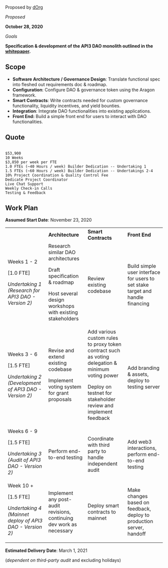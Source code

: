 Proposed by [dOrg](https://dorg.tech/)


_Proposed_

**October 28, 2020**

_Goals_

**Specification & development of the API3 DAO monolith outlined in the [whitepaper](https://raw.githubusercontent.com/api3dao/api3-whitepaper/master/api3-whitepaper.pdf).**



## Scope



*   **Software Architecture / Governance Design**: Translate functional spec into fleshed out requirements doc & roadmap.
*   **Configuration**: Configure DAO & governance token using the Aragon framework.
*   **Smart Contracts**: Write contracts needed for custom governance functionality, liquidity incentives, and yield bounties.
*   **Integration**: Integrate DAO functionalities into existing applications.
*   **Front End:** Build a simple front end for users to interact with DAO functionalities.


## Quote


```

$53,900
10 Weeks
$3,850 per week per FTE
1.0 FTEs (~40 Hours / week) Builder Dedication -- Undertaking 1
1.5 FTEs (~60 Hours / week) Builder Dedication -- Undertakings 2-4
10% Project Coordination & Quality Control Fee
Dedicate Project Coordinator
Live Chat Support
Weekly Check-in Calls
Testing & Feedback

```



## Work Plan

**Assumed Start Date**: November 23, 2020


<table>
  <tr>
   <td>
   </td>
   <td><strong>Architecture</strong>
   </td>
   <td><strong>Smart Contracts</strong>
   </td>
   <td><strong>Front End</strong>
   </td>
  </tr>
  <tr>
   <td>Weeks 1 - 2
<p>
[1.0 FTE] 
<p>
<em>Undertaking 1 (Research for API3 DAO - Version 2)</em>
   </td>
   <td>Research similar DAO architectures
<p>
Draft specification & roadmap
<p>
Host several design workshops with existing stakeholders
   </td>
   <td>Review existing codebase
   </td>
   <td>Build simple user interface for users to set stake target and handle financing
   </td>
  </tr>
  <tr>
   <td>Weeks 3 - 6
<p>
[1.5 FTE]
<p>
<em>Undertaking 2 (Development of API3 DAO - Version 2)</em>
   </td>
   <td>Revise and extend existing codebase
<p>
Implement voting system for grant proposals
   </td>
   <td>Add various custom rules to proxy token contract such as voting delegation & minimum voting power
<p>
Deploy on testnet for stakeholder review and implement feedback
   </td>
   <td>Add branding & assets, deploy to testing server
   </td>
  </tr>
  <tr>
   <td>Weeks 6 - 9
<p>
[1.5 FTE]
<p>
<em>Undertaking 3 (Audit of API3 DAO - Version 2)</em>
   </td>
   <td>Perform end-to-end testing
   </td>
   <td>Coordinate with third party to handle independent audit
   </td>
   <td>Add web3 interactions, perform end-to-end testing
   </td>
  </tr>
  <tr>
   <td>Week 10 +
<p>
[1.5 FTE]
<p>
<em>Undertaking 4 (Mainnet deploy of API3 DAO - Version 2)</em>
   </td>
   <td>Implement any post-audit revisions, continuing dev work as necessary
   </td>
   <td>Deploy smart contracts to mainnet
   </td>
   <td>Make changes based on feedback, deploy to production server, handoff
   </td>
  </tr>
</table>


**Estimated Delivery Date**: March 1, 2021 

(_dependent on third-party audit_ and excluding holidays)

